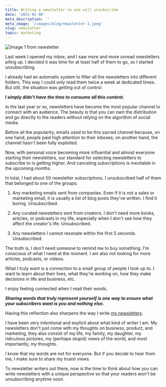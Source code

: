```yaml
---
title: Writing a newsletter no one will unsubscribe
date: '2021-02-08'
meta_description: ''
meta_image: '/images/blog/newsletter-1.jpeg'
slug: newsletter
topic: marketing
---
```

<img src="/images/blog/newsletter-1.jpeg" alt="Image 1 from newsletter" class="cover-image" />


Last week I opened my inbox, and I saw more and more unread newsletters piling up. I decided it was time for at least half of them to go, so I started unsubscribing.

I already had an automatic system to filter all the newsletters into different folders. This way I could only read them twice a week at dedicated times. But still, the situation was getting out of control.

***I simply didn't have the time to consume all this content.***

In the last year or so, newsletters have become the most popular channel to connect with an audience. The beauty is that you can own the distribution and go directly to the readers without relying on the algorithm of social media.

Before all the popularity, emails used to be this sacred channel because, on one hand, people paid high attention to their inboxes; on another hand, the channel hasn't been fully exploited.

Now, with personal voice becoming more influential and almost everyone starting their newsletters, our standard for selecting newsletters to subscribe to is getting higher. And canceling subscriptions is inevitable in the upcoming months.

In total, I had about 50 newsletter subscriptions. I unsubscribed half of them that belonged to one of the groups:

1. Any marketing emails sent from companies. Even if it is not a sales or marketing email, it is usually a list of blog posts they've written. I find it boring. Unsubscribed.

2. Any curated newsletters sent from creators. I don't need more books, articles, or podcasts in my life, especially when I don't see how they affect the creator's life. Unsubscribed.

3. Any newsletters I cannot resonate within the first 5 seconds. Unsubscribed.

The truth is, I don't need someone to remind me to buy something. I'm conscious of what I need at the moment. I am also not looking for more articles, podcasts, or videos.

What I truly want is a connection to a small group of people I look up to. I want to learn about their lives, what they're working on, how they make decisions in life and business, etc.

I enjoy feeling connected when I read their words.

***Sharing words that truly represent yourself is one way to ensure what your subscribers want is you and nothing else.***

Having this reflection also sharpens the way I write <a href="https://www.smallschool.is/newsletter">my newsletters</a>. 

I have been very intentional and explicit about what kind of writer I am. My newsletters don't just come with my thoughts on business, product, and marketing, they also consist of my life, my family, my daughter, my ridiculous pictures,  my (perhaps stupid) views of the world, and most importantly, my thoughts. 

I know that my words are not for everyone. But if you decide to hear from me, I make sure to share my truest views.

To newsletter writers out there, now is the time to think about how you can write newsletters with a unique perspective so that your readers won't be unsubscribing anytime soon.
